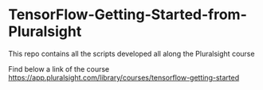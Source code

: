 # TensorFlow-Getting-Started-from-Pluralsight
This repo contains all the scripts developed all along the Pluralsight course 

Find below a link of the course
https://app.pluralsight.com/library/courses/tensorflow-getting-started
